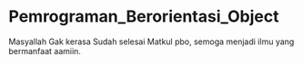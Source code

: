 # Pemrograman_Berorientasi_Object
Masyallah Gak kerasa Sudah selesai Matkul pbo, semoga menjadi ilmu yang bermanfaat aamiin.
